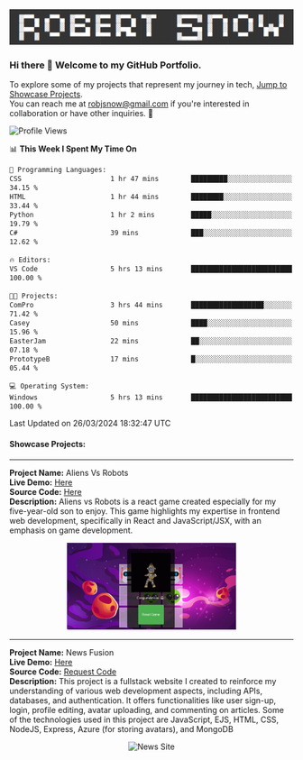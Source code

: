 <img alt="myname" src="assets/name.png" />

### Hi there 👋 Welcome to my GitHub Portfolio.
To explore some of my projects that represent my journey in tech, [Jump to Showcase Projects](#showcase-projects).  
You can reach me at robjsnow@gmail.com if you're interested in collaboration or have other inquiries.  :briefcase:



<!--START_SECTION:waka-->
![Profile Views](http://img.shields.io/badge/Profile%20Views-22-blue)

📊 **This Week I Spent My Time On** 

```text
💬 Programming Languages: 
CSS                      1 hr 47 mins        █████████░░░░░░░░░░░░░░░░   34.15 % 
HTML                     1 hr 44 mins        ████████░░░░░░░░░░░░░░░░░   33.44 % 
Python                   1 hr 2 mins         █████░░░░░░░░░░░░░░░░░░░░   19.79 % 
C#                       39 mins             ███░░░░░░░░░░░░░░░░░░░░░░   12.62 % 

🔥 Editors: 
VS Code                  5 hrs 13 mins       █████████████████████████   100.00 % 

🐱‍💻 Projects: 
ComPro                   3 hrs 44 mins       ██████████████████░░░░░░░   71.42 % 
Casey                    50 mins             ████░░░░░░░░░░░░░░░░░░░░░   15.96 % 
EasterJam                22 mins             ██░░░░░░░░░░░░░░░░░░░░░░░   07.18 % 
PrototypeB               17 mins             █░░░░░░░░░░░░░░░░░░░░░░░░   05.44 % 

💻 Operating System: 
Windows                  5 hrs 13 mins       █████████████████████████   100.00 % 
```


 Last Updated on 26/03/2024 18:32:47 UTC
<!--END_SECTION:waka-->

<!--
**robjsnow/robjsnow** is a ✨ _special_ ✨ repository because its `README.md` (this file) appears on your GitHub profile.

Here are some ideas to get you started:

- 🔭 I’m currently working on ...
- 🌱 I’m currently learning ...
- 👯 I’m looking to collaborate on ...
- 🤔 I’m looking for help with ...
- 💬 Ask me about ...
- 📫 How to reach me: ...
- 😄 Pronouns: ...
- ⚡ Fun fact: ...
-->

#### Showcase Projects:

---

**Project Name:** Aliens Vs Robots  
**Live Demo:** [Here](https://yellow-water-02e94ce10.4.azurestaticapps.net/)  
**Source Code:** [Here](https://github.com/robjsnow/avr/)  
**Description:** Aliens vs Robots is a react game created especially for my five-year-old son to enjoy. This game highlights my expertise in frontend web development, specifically in React and JavaScript/JSX, with an emphasis on game development.  
<div align="center"><a href="https://yellow-water-02e94ce10.4.azurestaticapps.net/">
  <img src="https://github.com/robjsnow/avr/blob/main/screenshots/avrSS.jpg?raw=true" alt="Dancing Robot" width="300" />
</a></div>

---
**Project Name:**  News Fusion  
**Live Demo:**  [Here](https://newsfusion-3a88334147f8.herokuapp.com/)  
**Source Code:**  [Request Code](mailto:robjsnow@gmailcom)  
**Description:**  This project is a fullstack website I created to reinforce my understanding of various web development aspects, including APIs, databases, and authentication. It offers functionalities like user sign-up, login, profile editing, avatar uploading, and commenting on articles. Some of the technologies used in this project are JavaScript, EJS, HTML, CSS, NodeJS, Express, Azure (for storing avatars), and MongoDB
<div align="center"<a href="https://yellow-water-02e94ce10.4.azurestaticapps.net/">
  <img src="https://ashy-desert-0dbaf2a10.4.azurestaticapps.net/news1.jpeg" alt="News Site" width="300" />
</a></div>

